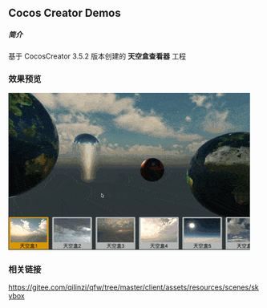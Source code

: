 ## Cocos Creator Demos

##### 简介
基于 CocosCreator 3.5.2 版本创建的 **天空盒查看器** 工程

### 效果预览
![image](../../../gif/202206/2022062303.gif)

### 相关链接
https://gitee.com/qilinzi/qfw/tree/master/client/assets/resources/scenes/skybox